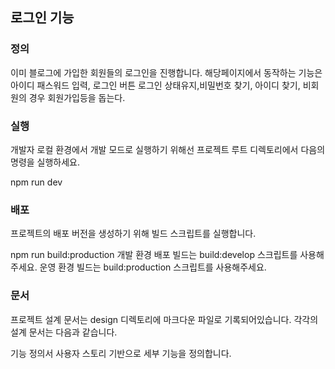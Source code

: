 로그인 기능
---

### 정의
이미 블로그에 가입한 회원들의 로그인을 진행합니다. 해당페이지에서 동작하는 기능은  아이디 패스워드 입력, 로그인 버튼 로그인 상태유지,비밀번호 찾기, 아이디 찾기, 비회원의 경우 회원가입등을 돕는다.

### 실행
개발자 로컬 환경에서 개발 모드로 실행하기 위해선 프로젝트 루트 디렉토리에서 다음의 명령을 실행하세요.

npm run dev 

### 배포
프로젝트의 배포 버전을 생성하기 위해 빌드 스크립트를 실행합니다.

npm run build:production
개발 환경 배포 빌드는 build:develop 스크립트를 사용해주세요. 운영 환경 빌드는 build:production 스크립트를 사용해주세요.

### 문서
프로젝트 설계 문서는 design 디렉토리에 마크다운 파일로 기록되어있습니다. 각각의 설계 문서는 다음과 같습니다.

기능 정의서
사용자 스토리 기반으로 세부 기능을 정의합니다.
